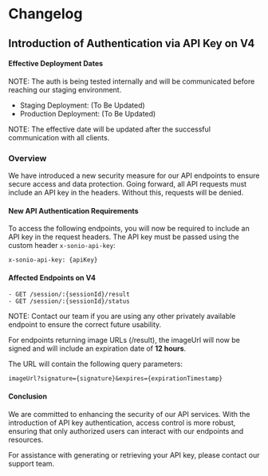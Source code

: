 # Changelog

## Introduction of Authentication via API Key on V4

#### Effective Deployment Dates

NOTE: The auth is being tested internally and will be communicated before reaching our staging environment.

- Staging Deployment: (To Be Updated)
- Production Deployment: (To Be Updated)

NOTE: The effective date will be updated after the successful communication with all clients.

### Overview

We have introduced a new security measure for our API endpoints to ensure secure access and data protection. Going forward, all API requests must include an API key in the headers. Without this, requests will be denied.

#### New API Authentication Requirements

To access the following endpoints, you will now be required to include an API key in the request headers. The API key must be passed using the custom header `x-sonio-api-key`:

```http
x-sonio-api-key: {apiKey}
```

#### Affected Endpoints on V4

```
- GET /session/:{sessionId}/result
- GET /session/:{sessionId}/status
```

NOTE: Contact our team if you are using any other privately available endpoint to ensure the correct future usability.

For endpoints returning image URLs (/result), the imageUrl will now be signed and will include an expiration date of **12 hours**.

The URL will contain the following query parameters:

```
imageUrl?signature={signature}&expires={expirationTimestamp}
```

#### Conclusion

We are committed to enhancing the security of our API services. With the introduction of API key authentication, access control is more robust, ensuring that only authorized users can interact with our endpoints and resources.

For assistance with generating or retrieving your API key, please contact our support team.
